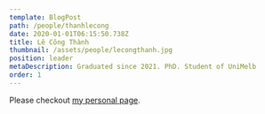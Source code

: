 ```yaml
---
template: BlogPost
path: /people/thanhlecong
date: 2020-01-01T06:15:50.738Z
title: Lê Công Thành
thumbnail: /assets/people/lecongthanh.jpg
position: leader
metaDescription: Graduated since 2021. PhD. Student of UniMelb
order: 1
---
```


Please checkout [my personal page](https://thanhlecongg.github.io/).